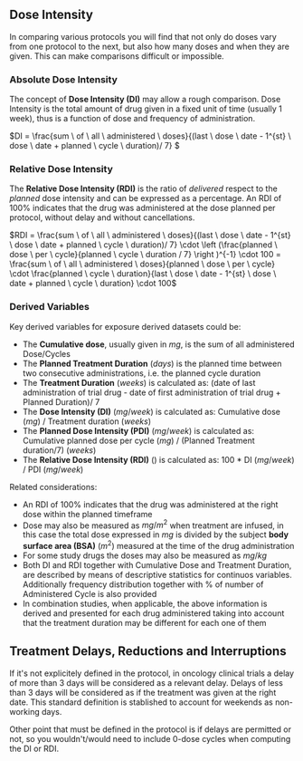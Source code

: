 ## Dose Intensity

In comparing various protocols you will find that not only do doses vary from one protocol to the next, but also how many doses and when they are given. This can make comparisons difficult or impossible.

### Absolute Dose Intensity

The concept of **Dose Intensity (DI)** may allow a rough comparison. Dose Intensity is the total amount of drug given in a fixed unit of time (usually 1 week), thus is a function of dose and frequency of administration.

$DI = \frac{sum \ of \ all \ administered \ doses}{(last \ dose \ date - 1^{st} \  dose \ date + planned \ cycle \ duration)/ 7} $

### Relative Dose Intensity

The **Relative Dose Intensity (RDI)** is the ratio of *delivered* respect to the *planned* dose intensity and can be expressed as a percentage. An RDI of 100% indicates that the drug was administered at the dose planned per protocol, without delay and without cancellations.

$RDI = \frac{sum \ of \ all \ administered \ doses}{(last \ dose \ date - 1^{st} \  dose \ date + planned \ cycle \ duration)/ 7} \cdot \left (\frac{planned \ dose \ per \ cycle}{planned \ cycle \ duration / 7}  \right )^{-1} \cdot 100 = \frac{sum \ of \ all \ administered \ doses}{planned \ dose \ per \ cycle} \cdot \frac{planned \ cycle \ duration}{last \ dose \ date - 1^{st} \  dose \ date + planned \ cycle \ duration} \cdot 100$

### Derived Variables

Key derived variables for exposure derived datasets could be:

* The **Cumulative dose**, usually given in $mg$, is the sum of all administered Dose/Cycles
* The **Planned Treatment Duration** ($days$) is the planned time between two consecutive administrations, i.e. the planned cycle duration
* The **Treatment Duration** ($weeks$) is calculated as: (date of last administration of trial drug - date of first administration of trial drug + Planned Duration)/ 7
* The **Dose Intensity (DI)** ($mg/week$) is calculated as: Cumulative dose ($mg$) / Treatment duration ($weeks$)
* The **Planned Dose Intensity (PDI)** ($mg/week$) is calculated as: Cumulative planned dose per cycle ($mg$) / (Planned Treatment duration/7) ($weeks$)
* The **Relative Dose Intensity (RDI)** ($%$) is calculated as: 100 * DI ($mg/week$) / PDI ($mg/week$)

Related considerations:

* An RDI of 100% indicates that the drug was administered at the right dose within the planned timeframe
* Dose may also be measured as $mg/m^2$ when treatment are infused, in this case the total dose expressed in $mg$ is divided by the subject **body surface area (BSA)** ($m^2$) measured at the time of the drug administration
* For some study drugs the doses may also be measured as $mg/kg$
* Both DI and RDI together with Cumulative Dose and Treatment Duration, are described by means of descriptive statistics for continuos variables. Additionally frequency distribution together with % of number of Administered Cycle is also provided
* In combination studies, when applicable, the above information is derived and presented for each drug administered taking into account that the treatment duration may be different for each one of them

## Treatment Delays, Reductions and Interruptions

If it's not explicitely defined in the protocol, in oncology clinical trials a delay of more than 3 days will be considered as a relevant delay. Delays of less than 3 days will be considered as if the treatment was given at the right date. This standard definition is stablished to account for weekends as non-working days.

Other point that must be defined in the protocol is if delays are permitted or not, so you wouldn't/would need to include 0-dose cycles when computing the DI or RDI.
